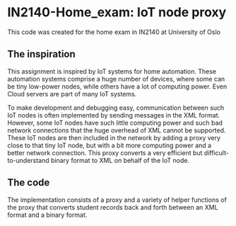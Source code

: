 # IN2140-Home_exam: IoT node proxy
This code was created for the home exam in IN2140 at University of Oslo

## The inspiration
This assignment is inspired by IoT systems for home automation. These automation systems comprise a huge number of devices, where some can be tiny low-power nodes, while others have a lot of computing power. Even Cloud servers are part of many IoT systems.

To make development and debugging easy, communication between such IoT nodes is often implemented by sending messages in the XML format. However, some IoT nodes have such little computing power and such bad network connections that the huge overhead of XML cannot be supported. These IoT nodes are then included in the network by adding a proxy very close to that tiny IoT node, but with a bit more computing power and a better network connection. This proxy converts a very efficient but difficult-to-understand binary format to XML on behalf of the IoT node.

## The code
The implementation consists of a proxy and a variety of helper functions of the proxy that converts student records back and forth between an XML format and a binary format.
